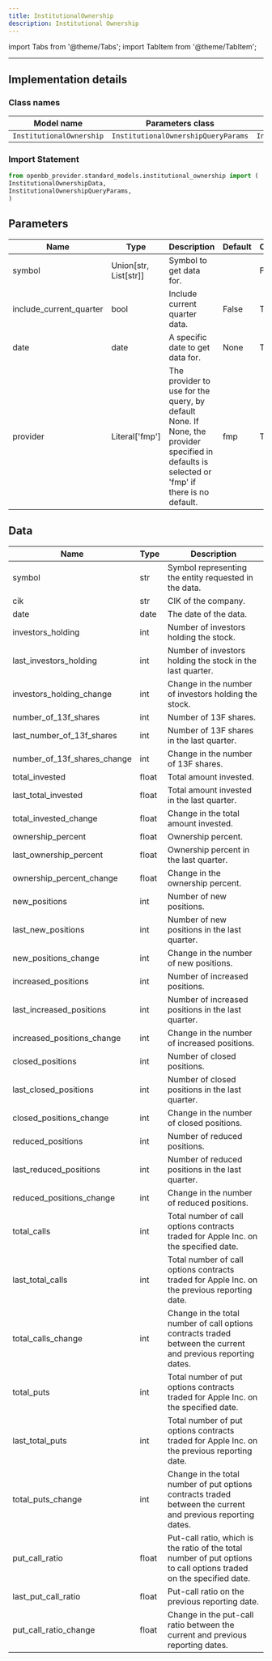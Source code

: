 ```yaml
---
title: InstitutionalOwnership
description: Institutional Ownership
---
```


<!-- markdownlint-disable MD012 MD031 MD033 -->

import Tabs from '@theme/Tabs';
import TabItem from '@theme/TabItem';

---

## Implementation details

### Class names

| Model name | Parameters class | Data class |
| ---------- | ---------------- | ---------- |
| `InstitutionalOwnership` | `InstitutionalOwnershipQueryParams` | `InstitutionalOwnershipData` |

### Import Statement

```python
from openbb_provider.standard_models.institutional_ownership import (
InstitutionalOwnershipData,
InstitutionalOwnershipQueryParams,
)
```

## Parameters

<Tabs>
<TabItem value="standard" label="Standard">

| Name | Type | Description | Default | Optional |
| ---- | ---- | ----------- | ------- | -------- |
| symbol | Union[str, List[str]] | Symbol to get data for. |  | False |
| include_current_quarter | bool | Include current quarter data. | False | True |
| date | date | A specific date to get data for. | None | True |
| provider | Literal['fmp'] | The provider to use for the query, by default None. If None, the provider specified in defaults is selected or 'fmp' if there is no default. | fmp | True |
</TabItem>

</Tabs>

## Data

<Tabs>
<TabItem value="standard" label="Standard">

| Name | Type | Description |
| ---- | ---- | ----------- |
| symbol | str | Symbol representing the entity requested in the data. |
| cik | str | CIK of the company. |
| date | date | The date of the data. |
| investors_holding | int | Number of investors holding the stock. |
| last_investors_holding | int | Number of investors holding the stock in the last quarter. |
| investors_holding_change | int | Change in the number of investors holding the stock. |
| number_of_13f_shares | int | Number of 13F shares. |
| last_number_of_13f_shares | int | Number of 13F shares in the last quarter. |
| number_of_13f_shares_change | int | Change in the number of 13F shares. |
| total_invested | float | Total amount invested. |
| last_total_invested | float | Total amount invested in the last quarter. |
| total_invested_change | float | Change in the total amount invested. |
| ownership_percent | float | Ownership percent. |
| last_ownership_percent | float | Ownership percent in the last quarter. |
| ownership_percent_change | float | Change in the ownership percent. |
| new_positions | int | Number of new positions. |
| last_new_positions | int | Number of new positions in the last quarter. |
| new_positions_change | int | Change in the number of new positions. |
| increased_positions | int | Number of increased positions. |
| last_increased_positions | int | Number of increased positions in the last quarter. |
| increased_positions_change | int | Change in the number of increased positions. |
| closed_positions | int | Number of closed positions. |
| last_closed_positions | int | Number of closed positions in the last quarter. |
| closed_positions_change | int | Change in the number of closed positions. |
| reduced_positions | int | Number of reduced positions. |
| last_reduced_positions | int | Number of reduced positions in the last quarter. |
| reduced_positions_change | int | Change in the number of reduced positions. |
| total_calls | int | Total number of call options contracts traded for Apple Inc. on the specified date. |
| last_total_calls | int | Total number of call options contracts traded for Apple Inc. on the previous reporting date. |
| total_calls_change | int | Change in the total number of call options contracts traded between the current and previous reporting dates. |
| total_puts | int | Total number of put options contracts traded for Apple Inc. on the specified date. |
| last_total_puts | int | Total number of put options contracts traded for Apple Inc. on the previous reporting date. |
| total_puts_change | int | Change in the total number of put options contracts traded between the current and previous reporting dates. |
| put_call_ratio | float | Put-call ratio, which is the ratio of the total number of put options to call options traded on the specified date. |
| last_put_call_ratio | float | Put-call ratio on the previous reporting date. |
| put_call_ratio_change | float | Change in the put-call ratio between the current and previous reporting dates. |
</TabItem>

</Tabs>

